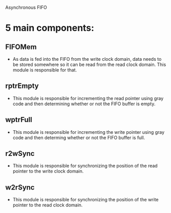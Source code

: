Asynchronous FIFO

# 5 main components:

## FIFOMem
- As data is fed into the FIFO from the write clock domain, data needs to be stored somewhere so it can be read from the read clock domain. This module is responsible for that.
## rptrEmpty
- This module is responsible for incrementing the read pointer using gray code and then determining whether or not the FIFO buffer is empty.
## wptrFull
- This module is responsible for incrementing the write pointer using gray code and then determing whether or not the FIFO buffer is full.
## r2wSync
- This module is responsible for synchronizing the position of the read pointer to the write clock domain.
## w2rSync
- This module is responsible for synchronizing the position of the write pointer to the read clock domain.

